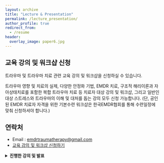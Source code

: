 ```yaml
---
layout: archive
title: "Lecture & Presentation"
permalink: /lecture_presentation/
author_profile: true
redirect_from:
  - /resume
header:
  overlay_image: paper6.jpg
---
```


## 교육 강의 및 워크샵 신청

트라우마 및 트라우마 치료 관련 교육 강의 및 워크샵을 신청하실 수 있습니다.

트라우마 영향 및 치료의 실제, 다양한 안정화 기법, EMDR 치료, 구조적 해리이론과 자아상태치료를 포함한 복합 트라우마 치료 등 치료자 대상 강의 및 워크샵, 그리고 일반인 대상 스트레스와 트라우마의 이해 및 대처를 돕는 강의 모두 신청 가능합니다. (단, 공인된 EMDR 치료자 자격을 위한 기본수련 워크샵은 한국EMDR협회를 통해 수련일정에 맞춰 신청하셔야 합니다.)  

## 연락처
* Email : [emdrtraumatherapy@gmail.com](emdrtraumatherapy@gmail.com)
* [교육 강의 및 워크샵 신청하기](https://forms.gle/inFLs3dB2h7fkReh8)

<p>
<details>
<summary><b>
진행한 강의 및 발표 
</b></summary>
<p>
2020 국가트라우마센터 심포지엄 (2020.11.24) 
  <li><b>외상후 스트레스장애(PTSD)의 치료기법과 실제: “복합 트라우마의 자아상태치료(Ego State Therapy) 소개 및 사례” </b></li>
</p><p>
2020 경기도 소방심리지원단 교육 강의 (분당서울대학교병원) (2020.10.23)
<li><b>“소방공무원 심리지원에서의 코로나19 대응 자기돌봄 절차 (Self-Care Procedure for Coronavirus) SCP-C 워크샵 & 심리적 고려사항”</b></li>
</p><p>

2020 수원스마일센터 교육 워크샵 (2020.10.21)
<li><b>“복합 트라우마의 통합적 치료” </b></li>
</p><p>

2020 대한신경정신의학회 춘계학술대회 심포지엄 (2020.07.09)
<li><b>복합 트라우마와 해리의 이해와 치료: “복합 트라우마와 해리 치료의 단계 및 기법” </b></li>
</p><p>

2020 코로나 블루 극복을 위한 추석맞이 서울시민 상담 대잔치 (2020.09.18)
<li><b>“코로나 시기 마음 안정시키기 기술” (youtube link https://youtu.be/t62PAcj_9z4 )</b></li>
</p><p>

2020 서울특별시성북강북교육지원청 학교통합지원센터 전문상담인력 교육 (2020.09.09) 
<li><b>“학교 상담지원에서의 코로나19 대응 자기돌봄 절차 (Self-Care Procedure for Coronavirus, SCP-C) & 안정화 기법”</b></li>
</p><p>

2020 서울대학교병원 정신건강의학과 강의 (2020.08.04) 
<li><b>“외상후 스트레스 이해와 안정화 기법”</b></li>
</p><p>

2019 한국복합트라우마치료연구회 교육워크샵 (2019.12.01)
<li><b>“복합 트라우마와 해리에 대한 이해, 그리고 자아상태치료의 시작”</b></li>
</p><p>

2019 한국임상심리학회 가을 학술대회 심층워크샵 (2019.11.01)
<li><b>“복합 트라우마와 해리에 대한 이해, 그리고 자아상태치료의 시작”</b></li>
</p><p>

2019 중앙보훈병원 정신건강의학과 강의 (2019.10.30)
<li><b>“복합 트라우마와 해리”</b></li>
</p><p>

2019 경기도 소방재난본부 심포지엄 (2019.10.25)
<li><b>“소방공무원 긴급심리지원 매뉴얼 제작관련 공청회” 패널 참석</b></li>
</p><p>

2019 한국호스피스∙완화의료학회 Core Curriculum Practical Workshop (2019.10.19)
<li><b>“정신증상관리의 실제- 우울, 섬망”</b></li>
</p><p>

2019 아주대학교병원 호스피스완화의료 전문인력 표준교육 강의 (2019.10.18)
<li><b>“정신증상(불면, 우울, 불안, 섬망) 관리”</b></li>
</p><p>

2019 한국정신사회재활협회 추계학술대회 (2019.09.20)
<li><b>Trauma Informed Care (트라우마 기반 치료)의 이론과 실제: “트라우마와 그 영향”</b></li>

</p>
</details>
</p>
